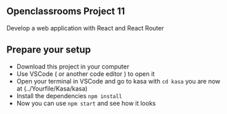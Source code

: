 ## Openclassrooms Project 11

Develop a web application with React and React Router

## Prepare your setup 
- Download this project in your computer 
- Use VSCode ( or another code editor ) to open it 
- Open your terminal in VSCode and go to kasa with ```cd kasa``` you are now at (../Yourfile/Kasa/kasa)
- Install the dependencies ```npm install```
- Now you can use ```npm start``` and see how it looks
